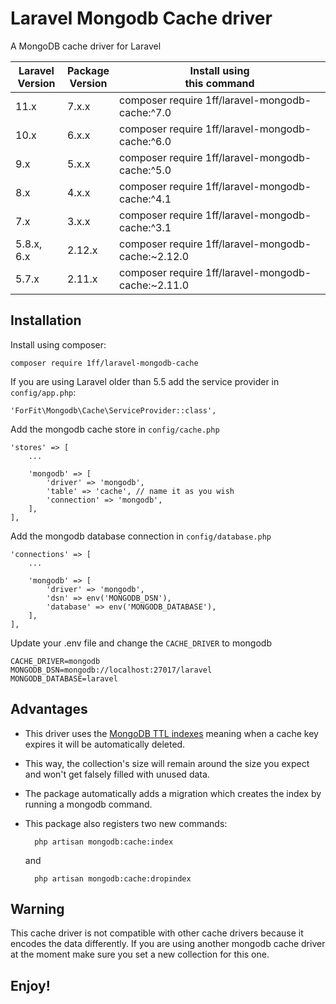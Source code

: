 # Laravel Mongodb Cache driver

A MongoDB cache driver for Laravel

| **Laravel<br/>Version** | **Package<br/>Version** | **Install using<br/>this command**                 |
|-------------------------|-------------------------|----------------------------------------------------|
| 11.x                    | 7.x.x                   | composer require 1ff/laravel-mongodb-cache:^7.0    |
| 10.x                    | 6.x.x                   | composer require 1ff/laravel-mongodb-cache:^6.0    |
| 9.x                     | 5.x.x                   | composer require 1ff/laravel-mongodb-cache:^5.0    |
| 8.x                     | 4.x.x                   | composer require 1ff/laravel-mongodb-cache:^4.1    |
| 7.x                     | 3.x.x                   | composer require 1ff/laravel-mongodb-cache:^3.1    |
| 5.8.x, 6.x              | 2.12.x                  | composer require 1ff/laravel-mongodb-cache:~2.12.0 |
| 5.7.x                   | 2.11.x                  | composer require 1ff/laravel-mongodb-cache:~2.11.0 |

Installation
------------

Install using composer:

    composer require 1ff/laravel-mongodb-cache

If you are using Laravel older than 5.5 add the service provider in `config/app.php`:

    'ForFit\Mongodb\Cache\ServiceProvider::class',
    
Add the mongodb cache store in `config/cache.php`

    'stores' => [
        ...

        'mongodb' => [
            'driver' => 'mongodb',
            'table' => 'cache', // name it as you wish
            'connection' => 'mongodb',
        ],
    ],

Add the mongodb database connection in `config/database.php`

    'connections' => [
        ...

        'mongodb' => [
            'driver' => 'mongodb',
            'dsn' => env('MONGODB_DSN'),
            'database' => env('MONGODB_DATABASE'),
        ],
    ],

Update your .env file and change the `CACHE_DRIVER` to mongodb

    CACHE_DRIVER=mongodb
    MONGODB_DSN=mongodb://localhost:27017/laravel
    MONGODB_DATABASE=laravel

Advantages
----------

* This driver uses the [MongoDB TTL indexes](https://docs.mongodb.com/manual/core/index-ttl/) meaning when a cache key expires it will be automatically deleted.
* This way, the collection's size will remain around the size you expect and won't get falsely filled with unused data.
* The package automatically adds a migration which creates the index by running a mongodb command.
* This package also registers two new commands:

        php artisan mongodb:cache:index

    and

        php artisan mongodb:cache:dropindex

Warning
-------

This cache driver is not compatible with other cache drivers because it encodes the data differently.
If you are using another mongodb cache driver at the moment make sure you set a new collection for this one.

Enjoy!
------
